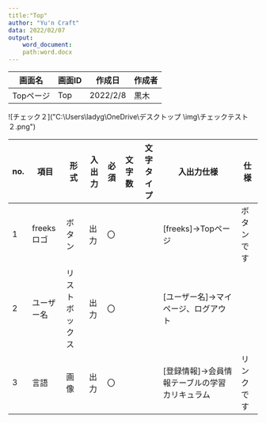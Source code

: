 ```yaml
---
title:"Top"
author: "Yu'n Craft"
data: 2022/02/07
output:
    word_document:
    path:word.docx
---  
```


| 画面名    | 画面ID | 作成日      | 作成者 |
|--------|------|----------|-----|
| Topページ | Top  | 2022/2/8 | 黒木  |

![チェック２]("C:\Users\ladyg\OneDrive\デスクトップ
\img\チェックテスト２.png")

| no. | 項目        | 形式      | 入出力 | 必須 | 文字数 | 文字タイプ | 入出力仕様      | 仕様 |
|-----|-----------|---------|-----|----|-----|-------|--------------------------|----|
| 1   | freeks ロゴ | ボタン     | 出力  | 〇  |     |       | [freeks]→Topページ          | ボタンです   |
| 2   | ユーザー名     | リストボックス | 出力  | 〇  |     |       | [ユーザー名]→マイページ、ログアウト      |    |
| 3   | 言語        | 画像      | 出力  | 〇  |     |       | [登録情報]→会員情報テーブルの学習カリキュラム |リンクです|
